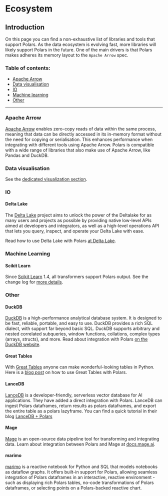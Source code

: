 # Ecosystem

## Introduction

On this page you can find a non-exhaustive list of libraries and tools that support Polars. As the
data ecosystem is evolving fast, more libraries will likely support Polars in the future. One of the
main drivers is that Polars makes adheres its memory layout to the `Apache Arrow` spec.

### Table of contents:

- [Apache Arrow](#apache-arrow)
- [Data visualisation](#data-visualisation)
- [IO](#io)
- [Machine learning](#machine-learning)
- [Other](#other)

---

### Apache Arrow

[Apache Arrow](https://arrow.apache.org/) enables zero-copy reads of data within the same process,
meaning that data can be directly accessed in its in-memory format without the need for copying or
serialisation. This enhances performance when integrating with different tools using Apache Arrow.
Polars is compatible with a wide range of libraries that also make use of Apache Arrow, like Pandas
and DuckDB.

### Data visualisation

See the [dedicated visualization section](misc/visualization.md).

### IO

#### Delta Lake

The [Delta Lake](https://github.com/delta-io/delta-rs) project aims to unlock the power of the
Deltalake for as many users and projects as possible by providing native low-level APIs aimed at
developers and integrators, as well as a high-level operations API that lets you query, inspect, and
operate your Delta Lake with ease.

Read how to use Delta Lake with Polars
[at Delta Lake](https://delta-io.github.io/delta-rs/integrations/delta-lake-polars/#reading-a-delta-lake-table-with-polars).

### Machine Learning

#### Scikit Learn

Since [Scikit Learn](https://scikit-learn.org/stable/) 1.4, all transformers support Polars output.
See the change log for
[more details](https://scikit-learn.org/dev/whats_new/v1.4.html#changes-impacting-all-modules).

### Other

#### DuckDB

[DuckDB](https://duckdb.org) is a high-performance analytical database system. It is designed to be
fast, reliable, portable, and easy to use. DuckDB provides a rich SQL dialect, with support far
beyond basic SQL. DuckDB supports arbitrary and nested correlated subqueries, window functions,
collations, complex types (arrays, structs), and more. Read about integration with Polars
[on the DuckDB website](https://duckdb.org/docs/guides/python/polars).

#### Great Tables

With [Great Tables](https://posit-dev.github.io/great-tables/articles/intro.html) anyone can make
wonderful-looking tables in Python. Here is a
[blog post](https://posit-dev.github.io/great-tables/blog/polars-styling/) on how to use Great
Tables with Polars.

#### LanceDB

[LanceDB](https://lancedb.com/) is a developer-friendly, serverless vector database for AI
applications. They have added a direct integration with Polars. LanceDB can ingest Polars
dataframes, return results as polars dataframes, and export the entire table as a polars lazyframe.
You can find a quick tutorial in their blog
[LanceDB + Polars](https://blog.lancedb.com/lancedb-polars-2d5eb32a8aa3)

#### Mage

[Mage](https://www.mage.ai) is an open-source data pipeline tool for transforming and integrating
data. Learn about integration between Polars and Mage at
[docs.mage.ai](https://docs.mage.ai/integrations/polars).

#### marimo

[marimo](https://marimo.io) is a reactive notebook for Python and SQL that models notebooks as
dataflow graphs. It offers built-in support for Polars, allowing seamless integration of Polars
dataframes in an interactive, reactive environment - such as displaying rich Polars tables, no-code
transformations of Polars dataframes, or selecting points on a Polars-backed reactive chart.
